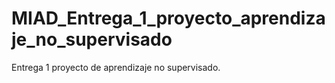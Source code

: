 # MIAD_Entrega_1_proyecto_aprendizaje_no_supervisado
Entrega 1 proyecto de aprendizaje no supervisado.
